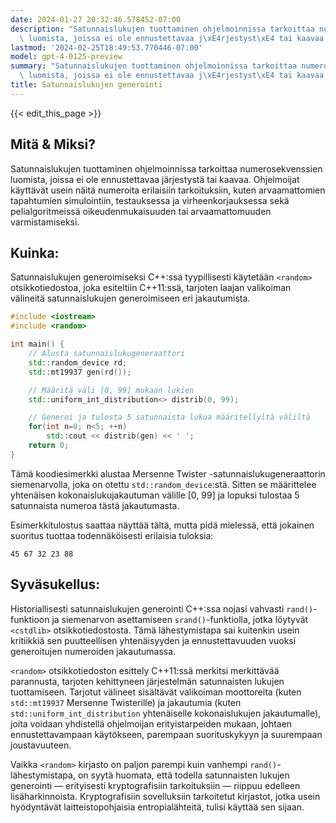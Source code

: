```yaml
---
date: 2024-01-27 20:32:46.578452-07:00
description: "Satunnaislukujen tuottaminen ohjelmoinnissa tarkoittaa numerosekvenssien\
  \ luomista, joissa ei ole ennustettavaa j\xE4rjestyst\xE4 tai kaavaa. Ohjelmoijat\u2026"
lastmod: '2024-02-25T18:49:53.770446-07:00'
model: gpt-4-0125-preview
summary: "Satunnaislukujen tuottaminen ohjelmoinnissa tarkoittaa numerosekvenssien\
  \ luomista, joissa ei ole ennustettavaa j\xE4rjestyst\xE4 tai kaavaa. Ohjelmoijat\u2026"
title: Satunnaislukujen generointi
---
```


{{< edit_this_page >}}

## Mitä & Miksi?

Satunnaislukujen tuottaminen ohjelmoinnissa tarkoittaa numerosekvenssien luomista, joissa ei ole ennustettavaa järjestystä tai kaavaa. Ohjelmoijat käyttävät usein näitä numeroita erilaisiin tarkoituksiin, kuten arvaamattomien tapahtumien simulointiin, testauksessa ja virheenkorjauksessa sekä pelialgoritmeissä oikeudenmukaisuuden tai arvaamattomuuden varmistamiseksi.

## Kuinka:

Satunnaislukujen generoimiseksi C++:ssa tyypillisesti käytetään `<random>` otsikkotiedostoa, joka esiteltiin C++11:ssä, tarjoten laajan valikoiman välineitä satunnaislukujen generoimiseen eri jakautumista.

```C++
#include <iostream>
#include <random>

int main() {
    // Alusta satunnaislukugeneraattori
    std::random_device rd;  
    std::mt19937 gen(rd()); 

    // Määritä väli [0, 99] mukaan lukien
    std::uniform_int_distribution<> distrib(0, 99); 

    // Generoi ja tulosta 5 satunnaista lukua määritellyltä väliltä
    for(int n=0; n<5; ++n)
        std::cout << distrib(gen) << ' ';
    return 0;
}
```

Tämä koodiesimerkki alustaa Mersenne Twister -satunnaislukugeneraattorin siemenarvolla, joka on otettu `std::random_device`:stä. Sitten se määrittelee yhtenäisen kokonaislukujakautuman välille [0, 99] ja lopuksi tulostaa 5 satunnaista numeroa tästä jakautumasta.

Esimerkkitulostus saattaa näyttää tältä, mutta pidä mielessä, että jokainen suoritus tuottaa todennäköisesti erilaisia tuloksia:

```
45 67 32 23 88
```

## Syväsukellus:

Historiallisesti satunnaislukujen generointi C++:ssa nojasi vahvasti `rand()`-funktioon ja siemenarvon asettamiseen `srand()`-funktiolla, jotka löytyvät `<cstdlib>` otsikkotiedostosta. Tämä lähestymistapa sai kuitenkin usein kritiikkiä sen puutteellisen yhtenäisyyden ja ennustettavuuden vuoksi generoitujen numeroiden jakautumassa.

`<random>` otsikkotiedoston esittely C++11:ssä merkitsi merkittävää parannusta, tarjoten kehittyneen järjestelmän satunnaisten lukujen tuottamiseen. Tarjotut välineet sisältävät valikoiman moottoreita (kuten `std::mt19937` Mersenne Twisterille) ja jakautumia (kuten `std::uniform_int_distribution` yhtenäiselle kokonaislukujen jakautumalle), joita voidaan yhdistellä ohjelmoijan erityistarpeiden mukaan, johtaen ennustettavampaan käytökseen, parempaan suorituskykyyn ja suurempaan joustavuuteen.

Vaikka `<random>` kirjasto on paljon parempi kuin vanhempi `rand()`-lähestymistapa, on syytä huomata, että todella satunnaisten lukujen generointi — erityisesti kryptografisiin tarkoituksiin — riippuu edelleen lisäharkinnoista. Kryptografisiin sovelluksiin tarkoitetut kirjastot, jotka usein hyödyntävät laitteistopohjaisia entropialähteitä, tulisi käyttää sen sijaan.
